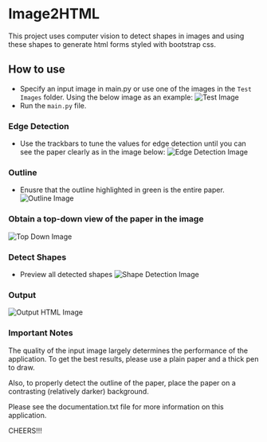 # Image2HTML

This project uses computer vision to detect shapes in images and using these shapes to generate html forms styled with bootstrap css.

## How to use
- Specify an input image in main.py or use one of the images in the `Test Images` folder. Using the below image as an example:
![Test Image](https://drive.google.com/uc?export=view&id=1tHPq3dQA1Vei8iZ5ubcrQccWUWIdevtu/view?usp=sharing)
- Run the `main.py` file.

### Edge Detection
- Use the trackbars to tune the values for edge detection until you can see the paper clearly as in the image below:
![Edge Detection Image](https://drive.google.com/uc?export=view&id=1-q4wJ2qX_yhpXqUnFlba78gG87ZYUw9o)

### Outline
- Enusre that the outline highlighted in green is the entire paper.
![Outline Image](https://drive.google.com/uc?export=view&id=1v1pP9AaLBq90r7VUl3IKMKcp4-7dMVOW/view?usp=sharing)

### Obtain a top-down view of the paper in the image
![Top Down Image](https://drive.google.com/uc?export=view&id=1fGwDTPp8cjxWsgpRtiSnhYc0zwMD-Wtm/view?usp=sharing)

### Detect Shapes
- Preview all detected shapes
![Shape Detection Image](https://drive.google.com/uc?export=view&id=1zRh5VxHSRZJQFNhBqlXgmq89M4dvMcRQ/view?usp=sharing)

### Output
![Output HTML Image](https://drive.google.com/uc?export=view&id=1Kpu6uCXh-Pkz02wXDRyqeGQ6KXTLozGt/view?usp=sharing)

### Important Notes
The quality of the input image largely determines the performance of the application. To get the best results, please use a plain paper and a thick pen to draw.

Also, to properly detect the outline of the paper, place the paper on a contrasting (relatively darker) background.

Please see the documentation.txt file for more information on this application.

CHEERS!!!
